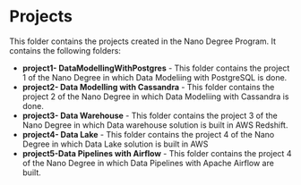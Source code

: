 # Projects 
This folder contains the projects created in the Nano Degree Program. It contains the following folders:
* **project1- DataModellingWithPostgres** - This folder contains the project 1 of the Nano Degree in which Data Modeliing with PostgreSQL is done.
* **project2- Data Modelling with Cassandra** - This folder contains the project 2 of the Nano Degree in which Data Modeliing with Cassandra is done.
* **project3- Data Warehouse** - This folder contains the project 3 of the Nano Degree in which Data warehouse solution is built in AWS Redshift.
* **project4- Data Lake** - This folder contains the project 4 of the Nano Degree in which Data Lake solution is built in AWS
* **project5-Data Pipelines with Airflow** - This folder contains the project 4 of the Nano Degree in which Data Pipelines with Apache Airflow are built.